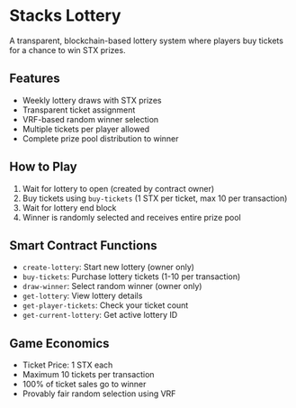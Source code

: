 # Stacks Lottery

A transparent, blockchain-based lottery system where players buy tickets for a chance to win STX prizes.

## Features

- Weekly lottery draws with STX prizes
- Transparent ticket assignment
- VRF-based random winner selection
- Multiple tickets per player allowed
- Complete prize pool distribution to winner

## How to Play

1. Wait for lottery to open (created by contract owner)
2. Buy tickets using `buy-tickets` (1 STX per ticket, max 10 per transaction)
3. Wait for lottery end block
4. Winner is randomly selected and receives entire prize pool

## Smart Contract Functions

- `create-lottery`: Start new lottery (owner only)
- `buy-tickets`: Purchase lottery tickets (1-10 per transaction)
- `draw-winner`: Select random winner (owner only)
- `get-lottery`: View lottery details
- `get-player-tickets`: Check your ticket count
- `get-current-lottery`: Get active lottery ID

## Game Economics

- Ticket Price: 1 STX each
- Maximum 10 tickets per transaction
- 100% of ticket sales go to winner
- Provably fair random selection using VRF